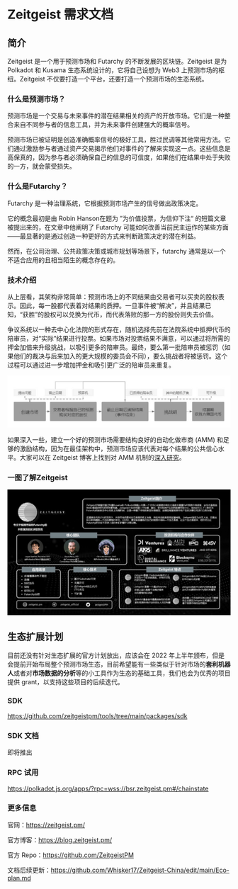 # Zeitgeist 需求文档

## 简介

Zeitgeist 是一个用于预测市场和 Futarchy 的不断发展的区块链。Zeitgeist 是为 Polkadot 和 Kusama 生态系统设计的，它将自己设想为 Web3 上预测市场的枢纽。Zeitgeist 不仅要打造一个平台，还要打造一个预测市场的生态系统。

### 什么是预测市场？

预测市场是一个交易与未来事件的潜在结果相关的资产的开放市场。它们是一种整合来自不同参与者的信息工具，并为未来事件创建强大的概率信号。

预测市场已被证明是创造准确概率信号的极好工具，胜过民调等其他常用方法。它们通过激励参与者通过资产交易揭示他们对事件的了解来实现这一点。这些信息是高保真的，因为参与者必须确保自己的信息的可信度，如果他们在结果中处于失败的一方，就会蒙受损失。

### 什么是Futarchy？

Futarchy 是一种治理系统，它根据预测市场产生的信号做出政策决定。

它的概念最初是由 Robin Hanson在题为 ”为价值投票，为信仰下注“ 的短篇文章被提出来的，在文章中他阐明了 Futarchy 可能如何改善当前民主运作的某些方面——最显著的是通过创造一种更好的方式来判断政策决定的潜在利益。

然而，在公司治理、公共政策决策或城市规划等场景下，futarchy 通常是以一个不适合应用的且相当陌生的概念存在的。

### 技术介绍

从上层看，其架构非常简单：预测市场上的不同结果由交易者可以买卖的股权表示。因此，每一股都代表着对结果的质押。一旦事件被“解决”，并且结果已知，“获胜”的股权可以兑换为代币，而代表落败的那一方的股份则失去价值。

争议系统以一种去中心化法院的形式存在，随机选择先前在法院系统中抵押代币的陪审员，对“实际”结果进行投票。如果市场对投票结果不满意，可以通过将所需的押金加倍来升级挑战，以吸引更多的陪审员。最终，要么第一批陪审员被惩罚（如果他们的裁决与后来加入的更大规模的委员会不同），要么挑战者将被惩罚。这个过程可以通过进一步增加押金和吸引更广泛的陪审员来重复。

![](https://raw.githubusercontent.com/Whisker17/ImageStoreService/main/image-20211121231452884.png)

如果深入一些，建立一个好的预测市场需要结构良好的自动化做市商 (AMM) 和足够的激励结构，因为在最佳架构中，预测市场应该代表对每个结果的公共信心水平。大家可以在 Zeitgeist 博客上找到对 AMM 机制的[深入研究](https://blog.zeitgeist.pm/introducing-zeitgeists-rikiddo-scoring-rule/)。

### 一图了解Zeitgeist

![](https://raw.githubusercontent.com/Whisker17/ImageStoreService/main/image-20211121231502402.png)

## 生态扩展计划

目前还没有针对生态扩展的官方计划放出，应该会在 2022 年上半年颁布，但是会提前开始布局整个预测市场生态，目前希望能有一些类似于针对市场的**套利机器人**或者对**市场数据的分析**等的小工具作为生态的基础工具，我们也会为优秀的项目提供 grant，以支持这些项目的后续迭代。

### SDK

https://github.com/zeitgeistpm/tools/tree/main/packages/sdk

### SDK 文档

即将推出

### RPC 试用

https://polkadot.js.org/apps/?rpc=wss://bsr.zeitgeist.pm#/chainstate

### 更多信息

官网：https://zeitgeist.pm/

官方博客：https://blog.zeitgeist.pm/

官方 Repo：https://github.com/ZeitgeistPM

文档后续更新：https://github.com/Whisker17/Zeitgeist-China/edit/main/Eco-plan.md
